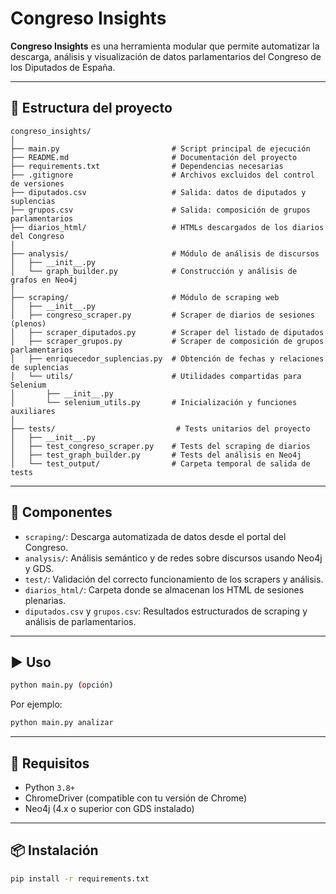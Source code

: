 # Congreso Insights

**Congreso Insights** es una herramienta modular que permite automatizar la descarga, análisis y visualización de datos parlamentarios del Congreso de los Diputados de España.

---

## 📁 Estructura del proyecto

```text
congreso_insights/
│
├── main.py                         # Script principal de ejecución
├── README.md                       # Documentación del proyecto
├── requirements.txt                # Dependencias necesarias
├── .gitignore                      # Archivos excluidos del control de versiones
├── diputados.csv                   # Salida: datos de diputados y suplencias
├── grupos.csv                      # Salida: composición de grupos parlamentarios
├── diarios_html/                   # HTMLs descargados de los diarios del Congreso
│
├── analysis/                       # Módulo de análisis de discursos
│   ├── __init__.py
│   └── graph_builder.py            # Construcción y análisis de grafos en Neo4j
│
├── scraping/                       # Módulo de scraping web
│   ├── __init__.py
│   ├── congreso_scraper.py         # Scraper de diarios de sesiones (plenos)
│   ├── scraper_diputados.py        # Scraper del listado de diputados
│   ├── scraper_grupos.py           # Scraper de composición de grupos parlamentarios
│   ├── enriquecedor_suplencias.py  # Obtención de fechas y relaciones de suplencias
│   └── utils/                      # Utilidades compartidas para Selenium
│       ├── __init__.py
│       └── selenium_utils.py       # Inicialización y funciones auxiliares
│
├── tests/                           # Tests unitarios del proyecto
│   ├── __init__.py
│   ├── test_congreso_scraper.py    # Tests del scraping de diarios
│   ├── test_graph_builder.py       # Tests del análisis en Neo4j
│   └── test_output/                # Carpeta temporal de salida de tests
```

---

## 🧩 Componentes

- `scraping/`: Descarga automatizada de datos desde el portal del Congreso.
- `analysis/`: Análisis semántico y de redes sobre discursos usando Neo4j y GDS.
- `test/`: Validación del correcto funcionamiento de los scrapers y análisis.
- `diarios_html/`: Carpeta donde se almacenan los HTML de sesiones plenarias.
- `diputados.csv` y `grupos.csv`: Resultados estructurados de scraping y análisis de parlamentarios.

---

## ▶️ Uso

```bash
python main.py (opción)
```

Por ejemplo:

```bash
python main.py analizar
```

---

## 🧰 Requisitos

- Python `3.8+`
- ChromeDriver (compatible con tu versión de Chrome)
- Neo4j (4.x o superior con GDS instalado)

---

## 📦 Instalación

```bash
pip install -r requirements.txt
```
